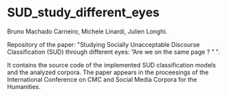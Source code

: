 # SUD_study_different_eyes
Bruno Machado Carneiro, Michele Linardi, Julien Longhi.

Repository of the paper: "Studying Socially Unacceptable Discourse Classification (SUD) through different eyes: ”Are we on the same page ? ” ".

It contains the source code of the implemented SUD classification models and the analyzed corpora.
The paper appears in the proceesings of the International Conference on CMC and Social Media Corpora for the Humanities.



